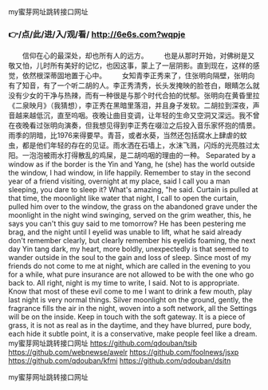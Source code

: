
my蜜芽网址跳转接口网址




### 👉/点/此/进/入/观/看/ http://6e6s.com?wqpje




　　信仰在心的最深处，却也所有人的远方。
　　也是从那时开始，对佛树是又敬又怕，儿时所有美好的记忆，也因这事，蒙上了一层阴影。直到现在，这样的感觉，依然根深蒂固地置于心中。
　　女知青李正秀来了，住张明向隔壁，张明向有了知音，有了一个听二胡的人。李正秀清秀，长头发掩映的脸苍白，眼睛怎么就没有少女的干净与热辣，而有一种很是与那个时代合拍的忧郁。张明向在黄昏里拉《二泉映月》（我猜想），李正秀在黑暗里落泪，并且身子发软。二胡拉到深夜，声音越来越低沉，直至呜咽。夜晚让曲目变调，让年轻的生命又空洞又深远。我不曾在夜晚看过张明向演奏，但我想见得到李正秀在啜泣之后投入音乐家怀抱的情景。雨季的阴暗，比1976来得要早。青苔，或者水葵，当然还包括腐水上肆虐的蚊虫，都是他们年轻的存在的见证。雨水洒在石墙上，水沫飞溅，闪烁的光亮胜过太阳。一泡泡被雨水打得散乱的鸡屎，是二胡呜咽的理由的一种。
Separated by a window as if the border is the Yin and Yang, he (she) has the world outside the window, I had window, in life happily.
Remember to stay in the second year of a friend visiting, overnight at my place, said I call you a man sleeping, you dare to sleep it?
What's amazing, "he said.
Curtain is pulled at that time, the moonlight like water that night, I call to open the curtain, pulled him over to the window, the grass on the abandoned grave under the moonlight in the night wind swinging, served on the grim weather, this, he says you can't this guy said to me tomorrow?
He has been pestering me brag, and the night until I eyelid was unable to lift, what he said already don't remember clearly, but clearly remember his eyelids foaming, the next day Yin tang dark, my heart, more boldly, unexpectedly is that seemed to wander outside in the soul to the gain and loss of sleep.
Since most of my friends do not come to me at night, which are called in the evening to you for a while, what pure insurance are not allowed to be with the one who go back to.
All right, night is my time to write, I said.
Not to is appropriate.
Know that most of these evil come to me I want to drink a few mouth, play last night is very normal things.
Silver moonlight on the ground, gently, the fragrance fills the air in the night, woven into a soft network, all the Settings will be on the inside.
Keep in touch with the soft gateway.
It is a piece of grass, it is not as real as in the daytime, and they have blurred, pure body, each hide it subtle point, it is a conservative, make people feel like a dream.
my蜜芽网址跳转接口网址 https://github.com/qdouban/tsib
https://github.com/webnewse/awelr
https://github.com/foolnews/jsxp
https://github.com/qdouban/kfmi
https://github.com/qdouban/dsitn





my蜜芽网址跳转接口网址
